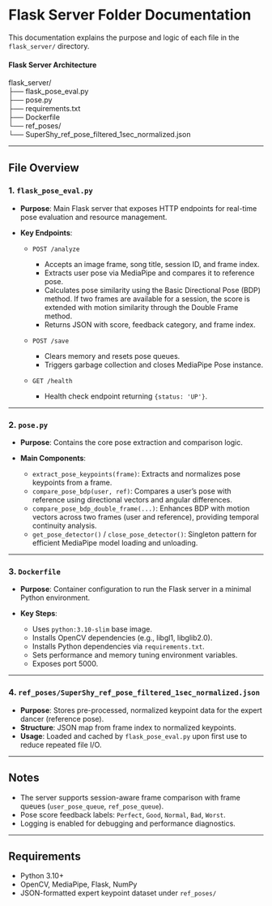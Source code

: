 # Flask Server Folder Documentation

This documentation explains the purpose and logic of each file in the `flask_server/` directory.

#### Flask Server Architecture

flask_server/</br>
├── flask_pose_eval.py</br>
├── pose.py</br>
├── requirements.txt</br>
├── Dockerfile</br>
└── ref_poses/</br>
      └── SuperShy_ref_pose_filtered_1sec_normalized.json</br>

---

## File Overview

### 1. `flask_pose_eval.py`

* **Purpose**: Main Flask server that exposes HTTP endpoints for real-time pose evaluation and resource management.
* **Key Endpoints**:

  * `POST /analyze`

    * Accepts an image frame, song title, session ID, and frame index.
    * Extracts user pose via MediaPipe and compares it to reference pose.
    * Calculates pose similarity using the Basic Directional Pose (BDP) method. If two frames are available for a session, the score is extended with motion similarity through the Double Frame method.
    * Returns JSON with score, feedback category, and frame index.
  * `POST /save`

    * Clears memory and resets pose queues.
    * Triggers garbage collection and closes MediaPipe Pose instance.
  * `GET /health`

    * Health check endpoint returning `{status: 'UP'}`.

---

### 2. `pose.py`

* **Purpose**: Contains the core pose extraction and comparison logic.
* **Main Components**:

  * `extract_pose_keypoints(frame)`: Extracts and normalizes pose keypoints from a frame.
  * `compare_pose_bdp(user, ref)`: Compares a user’s pose with reference using directional vectors and angular differences.
  * `compare_pose_bdp_double_frame(...)`: Enhances BDP with motion vectors across two frames (user and reference), providing temporal continuity analysis.
  * `get_pose_detector()` / `close_pose_detector()`: Singleton pattern for efficient MediaPipe model loading and unloading.

---

### 3. `Dockerfile`

* **Purpose**: Container configuration to run the Flask server in a minimal Python environment.
* **Key Steps**:

  * Uses `python:3.10-slim` base image.
  * Installs OpenCV dependencies (e.g., libgl1, libglib2.0).
  * Installs Python dependencies via `requirements.txt`.
  * Sets performance and memory tuning environment variables.
  * Exposes port 5000.

---

### 4. `ref_poses/SuperShy_ref_pose_filtered_1sec_normalized.json`

* **Purpose**: Stores pre-processed, normalized keypoint data for the expert dancer (reference pose).
* **Structure**: JSON map from frame index to normalized keypoints.
* **Usage**: Loaded and cached by `flask_pose_eval.py` upon first use to reduce repeated file I/O.

---

## Notes

* The server supports session-aware frame comparison with frame queues (`user_pose_queue`, `ref_pose_queue`).
* Pose score feedback labels: `Perfect`, `Good`, `Normal`, `Bad`, `Worst`.
* Logging is enabled for debugging and performance diagnostics.

---

## Requirements

* Python 3.10+
* OpenCV, MediaPipe, Flask, NumPy
* JSON-formatted expert keypoint dataset under `ref_poses/`



